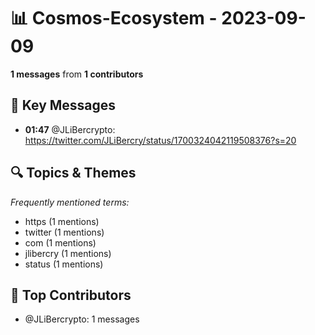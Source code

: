 # 📊 Cosmos-Ecosystem - 2023-09-09
**1 messages** from **1 contributors**

## 💬 Key Messages
- **01:47** @JLiBercrypto: https://twitter.com/JLiBercry/status/1700324042119508376?s=20

## 🔍 Topics & Themes
*Frequently mentioned terms:*
- https (1 mentions)
- twitter (1 mentions)
- com (1 mentions)
- jlibercry (1 mentions)
- status (1 mentions)

## 👥 Top Contributors
- @JLiBercrypto: 1 messages